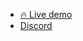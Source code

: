 * [:fire: Live demo](https://statistics-for-strava.robiningelbrecht.be/dashboard)
* [Discord](https://discord.gg/p4zpZyCHNc)